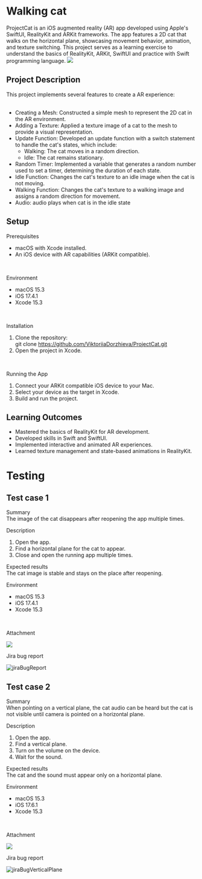 # Walking cat
ProjectCat is an iOS augmented reality (AR) app developed using Apple's SwiftUI, RealityKit and ARKit frameworks. The app features a 2D cat that walks on the horizontal plane, showcasing movement behavior, animation, and texture switching. This project serves as a learning exercise to understand the basics of RealityKit, ARKit, SwiftUI and practice with Swift programming language.
![](cat.gif)
## Project Description

This project implements several features to create a  AR experience:<br/>
<br/>
- Creating a Mesh: Constructed a simple mesh to represent the 2D cat in the AR environment.<br/>
- Adding a Texture: Applied a texture image of a cat to the mesh to provide a visual representation.<br/>
- Update Function: Developed an update function with a switch statement to handle the cat's states, which include:<br/>
  - Walking: The cat moves in a random direction.<br/>
  - Idle: The cat remains stationary.<br/>
- Random Timer: Implemented a variable that generates a random number used to set a timer, determining the duration of each state.<br/>
- Idle Function: Changes the cat's texture to an idle image when the cat is not moving.<br/>
- Walking Function: Changes the cat's texture to a walking image and assigns a random direction for movement.<br/>
- Audio: audio plays when cat is in the idle state


## Setup 

Prerequisites <br/>
- macOS with Xcode installed.<br/>
- An iOS device with AR capabilities (ARKit compatible).<br/>
<br/>

Environment <br/>
- macOS 15.3<br/>
- iOS 17.4.1<br/> 
- Xcode 15.3<br/> 
<br/>

Installation<br/>
1. Clone the repository:<br/>
git clone https://github.com/ViktoriiaDorzhieva/ProjectCat.git<br/>
2. Open the project in Xcode.<br/>
<br/> 

Running the App<br/>
1. Connect your ARKit compatible iOS device to your Mac.<br/> 
2. Select your device as the target in Xcode.<br/> 
3. Build and run the project.<br/> 

## Learning Outcomes

- Mastered the basics of RealityKit for AR development.<br/> 
- Developed skills in Swift and SwiftUI.<br/> 
- Implemented interactive and animated AR experiences.<br/> 
- Learned texture management and state-based animations in RealityKit.<br/>

# Testing

## Test case 1

Summary<br/>
The image of the cat disappears after reopening the app multiple times.<br/>

Description<br/>
1. Open the app.<br/>
2. Find a horizontal plane for the cat to appear.<br/>
3. Close and open the running app multiple times. <br/>

Expected results<br/>
The cat image is stable and stays on the place after reopening.<br/>

Environment <br/>
- macOS 15.3<br/>
- iOS 17.4.1<br/> 
- Xcode 15.3<br/> 
<br/>

Attachment<br/>

![](walkingCatBug.gif)<br/>

Jira bug report<br/>

![jiraBugReport](https://github.com/user-attachments/assets/e23bafed-eac7-4957-9fca-ad0e6cea021a)<br/>

## Test case 2

Summary<br/>
When pointing on a vertical plane, the cat audio can be heard but the cat is not visible until camera is pointed on a horizontal plane. <br/>

Description<br/>
1. Open the app.<br/>
2. Find a vertical plane.<br/>
3. Turn on the volume on the device.<br/>
4. Wait for the sound.<br/>

Expected results<br/>
The cat and the sound must appear only on a horizontal plane.<br/>

Environment <br/>
- macOS 15.3<br/>
- iOS 17.6.1<br/> 
- Xcode 15.3<br/> 
<br/>

Attachment<br/>

![](catBugPlane.gif)<br/>

Jira bug report<br/>

![jiraBugVerticalPlane](https://github.com/user-attachments/assets/7e425b37-f0e9-4caf-8e02-d7292a37fa56)<br/>







